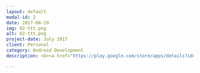 ```yaml
---
layout: default
modal-id: 2
date: 2017-08-29
img: 02-ttt.png
alt: 02-ttt.png
project-date: July 2017
client: Personal
category: Android Development
description: <b><a href="https://play.google.com/store/apps/details?id=imaginary.question.timedtasktracker">Timed Task Tracker</a></b> <br />  Simple and lightweight task progress management app. <br /> 

---
```

